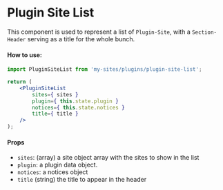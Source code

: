 # Plugin Site List

This component is used to represent a list of `Plugin-Site`, with a `Section-Header` serving as a title for the whole bunch.

#### How to use:

```jsx
import PluginSiteList from 'my-sites/plugins/plugin-site-list';

return (
	<PluginSiteList
		sites={ sites }
		plugin={ this.state.plugin }
		notices={ this.state.notices }
		title={ title }
	/>
);
```

#### Props

- `sites`: (array) a site object array with the sites to show in the list
- `plugin`: a plugin data object.
- `notices`: a notices object
- `title` (string) the title to appear in the header

